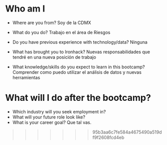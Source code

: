 # Who am I

* Where are you from? Soy de la CDMX
* What do you do? Trabajo en el área de Riesgos
* Do you have previous experience with technology/data? Ninguna

* What has brought you to Ironhack? Nuevas responsabilidades que tendré en una nueva posición de trabajo
* What knowledge/skills do you expect to learn in this bootcamp? Comprender como puedo utilizar el análisis de datos y nuevas herramientas 

# What will I do after the bootcamp?

* Which industry will you seek employment in? 
* What will your future role look like?
* What is your career goal?
Que tal vas.
>>>>>>> 95b3aa6c7fe584a4675490a519df9f2608fcd4eb
